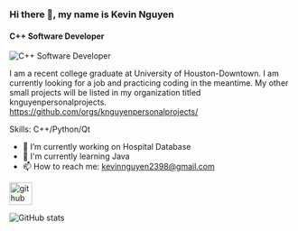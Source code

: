 ### Hi there 👋, my name is Kevin Nguyen
#### C++ Software Developer
![C++ Software Developer](https://d92mrp7hetgfk.cloudfront.net/images/sites/misc/u_of_houston-downtown-1/standard.png?1548464073)

I am a recent college graduate at University of Houston-Downtown. I am currently looking for a job and practicing coding in the meantime. My other small projects will be listed in my organization titled knguyenpersonalprojects. https://github.com/orgs/knguyenpersonalprojects/

Skills: C++/Python/Qt

- 🔭 I’m currently working on Hospital Database 
- 🌱 I'm currently learning Java
- 📫 How to reach me: kevinnguyen2398@gmail.com 


[<img src='https://cdn.jsdelivr.net/npm/simple-icons@3.0.1/icons/github.svg' alt='github' height='40'>](https://github.com/nguyenkSon2398)  

![GitHub stats](https://github-readme-stats.vercel.app/api?username=nguyenkSon2398&show_icons=true)  
